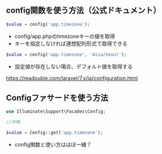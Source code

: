 ## config関数を使う方法（公式ドキュメント）

```php
$value = config('app.timezone');
```
- config/app.phpのtimezoneキーの値を取得
- キーを指定しなければ連想配列形式で取得できる

```php
$value = config('app.timezone', 'Asia/Seoul');
```
- 設定値が存在しない場合、デフォルト値を取得する

https://readouble.com/laravel/7.x/ja/configuration.html

## Configファサードを使う方法

```php
use Illuminate\Support\Facades\Config;

//中略

$value = Config::get('app.timezone');
```

- config関数と使い方はほぼ一緒？

